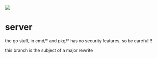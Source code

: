 ![](https://raw.githubusercontent.com/meower-media/server/add-branding/branding/server%20banner.svg)

# server

the go stuff, in cmd/* and pkg/* has no security features, so be careful!!!

this branch is the subject of a major rewrite
